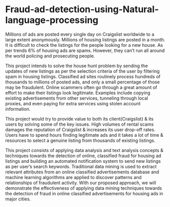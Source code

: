 # Fraud-ad-detection-using-Natural-language-processing
Millions of ads are posted every single day on Craigslist worldwide to a large extent anonymously. Millions of housing listings are posted in a month. It is difficult to check the listings for  the people looking for a new house. As per trends 6% of housing ads are spams. However, they can’t run all around the world policing and prosecuting people. 

This project intends to solve the house hunt problem by sending the updates of new listings as per the selection criteria of the user by filtering spam in housing listings. 
Classified ad sites routinely process hundreds of thousands to millions of posted ads, and only a small percentage of those may be fraudulent. Online scammers often go through a great amount of effort to make their listings look legitimate. Examples include copying existing advertisements from other services, tunneling through local proxies, and even paying for extra services using stolen account information. 

This project would try to provide value to both its client(Craigslist) & its users by solving some of the key issues. High volumes of rental scams damages the reputation of Craigslist & increases its user drop-off rates. Users have to spend hours finding legitimate ads and it takes a lot of time & resources to select a genuine listing from thousands of existing listings.


This project consists of applying data analysis and text analysis concepts & techniques towards the detection of online, classified fraud for housing ad listings and building an automated notification system to send new listings as per user’s search keywords. Traditional data mining is used to extract relevant attributes from an online classified advertisements database and machine learning algorithms are applied to discover patterns and relationships of fraudulent activity. With our proposed approach, we will demonstrate the effectiveness of applying data mining techniques towards the detection of fraud in online classified advertisements for housing ads in major cities.
